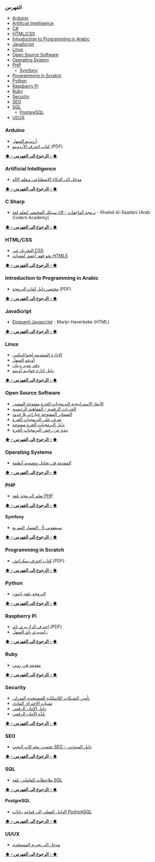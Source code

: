 ### الفهرس

* [Arduino](#arduino)
* [Artificial Intelligence](#artificial-intelligence)
* [C#](#c-sharp)
* [HTML/CSS](#htmlcss)
* [Introduction to Programming in Arabic](#introduction-to-programming-in-arabic)
* [JavaScript](#javascript)
* [Linux](#linux)
* [Open Source Software](#open-source-software)
* [Operating System](#operating-systems)
* [PHP](#php)
  * [Symfony](#symfony)
* [Programming in Scratch](#programming-in-scratch)
* [Python](#python)
* [Raspberry Pi](#raspberry-pi)
* [Ruby](#ruby)
* [Security](#security)
* [SEO](#seo)
* [SQL](#sql)
  * [PostgreSQL](#postgresql)
* [UI/UX](#uiux)


### Arduino

* [أردوينو السهل](http://librebooks.org/simply-arduino/)
* [كتاب احترف الأردوينو](http://www.ev-center.com/uploads/2/1/2/6/21261678/arduino.pdf) (PDF)

**[⬆ - الرجوع الى الفهرس - ⬆](#الفهرس)**

### Artificial Intelligence

* [مدخل إلى الذكاء الاصطناعي وتعلم الآلة](https://academy.hsoub.com/files/17-%D9%85%D8%AF%D8%AE%D9%84-%D8%A5%D9%84%D9%89-%D8%A7%D9%84%D8%B0%D9%83%D8%A7%D8%A1-%D8%A7%D9%84%D8%A7%D8%B5%D8%B7%D9%86%D8%A7%D8%B9%D9%8A-%D9%88%D8%AA%D8%B9%D9%84%D9%85-%D8%A7%D9%84%D8%A2%D9%84%D8%A9/)

**[⬆ - الرجوع الى الفهرس - ⬆](#الفهرس)**

### C Sharp

* [سبيلك المختصر لتعلم لغة c# - برمجة الواجهات](https://www.mobarmijoun.com/2014/04/c_19.html) - Khaled Al-Saadani (Arab Coders Academy)

**[⬆ - الرجوع الى الفهرس - ⬆](#الفهرس)**

### HTML/CSS

* [التحريك عبر CSS](https://academy.hsoub.com/files/14-التحريك-عبر-css/)
* [نحو فهم أعمق لتقنيات HTML5](https://academy.hsoub.com/files/13-نحو-فهم-أعمق-لتقنيات-html5/)

**[⬆ - الرجوع الى الفهرس - ⬆](#الفهرس)**

### Introduction to Programming in Arabic

* [مختصر دليل لغات البرمجة](https://alyassen.github.io/Brief-guide-to-programming-languages-v1.2.4.pdf) (PDF)

**[⬆ - الرجوع الى الفهرس - ⬆](#الفهرس)**

### JavaScript

* [Eloquent Javascript](https://rabahboudia.gitbooks.io/arabic-eloquent-js/content/index.html) - Marijn Haverbeke (HTML)

**[⬆ - الرجوع الى الفهرس - ⬆](#الفهرس)**

### Linux

* [الإدارة المتقدمة لجنو/لينكس ](http://librebooks.org/gnu-linux-advanced-administration/)
* [أوبنتو السهل](http://librebooks.org/simply-ubuntu/)
* [دفتر مدير دبيان](http://librebooks.org/debian-handbook-arabic/)
* [دليل إدارة خواديم أوبنتو](https://academy.hsoub.com/files/10-دليل-إدارة-خواديم-أوبنتو/)

**[⬆ - الرجوع الى الفهرس - ⬆](#الفهرس)**

### Open Source Software

* [الأبعاد الاستراتيجية للبرمجيات الحرة مفتوحة المصدر](http://librebooks.org/strategic-dimensions-of-free-and-open-source-software/)
* [الحريات الرقمية - المفاهيم الرئيسية](http://librebooks.org/digital-freedoms-main-concepts/)
* [المصادر المفتوحة خيارات بلا حدود](http://librebooks.org/opensource-ultimate-options/)
* [تعرف على البرمجيات الحرة](http://librebooks.org/know-free-software/)
* [دليل البرمجيات الحرة مفتوحة](http://librebooks.org/free-opensource-guide/)
* [نبذة عن رخص البرمجيات الحرة](http://librebooks.org/bref-about-foss-licenses/)

**[⬆ - الرجوع الى الفهرس - ⬆](#الفهرس)**

### Operating Systems

* [المقدمة في تحليل وتصميم أنظمة](http://librebooks.org/intro-to-os-analysis-and-design/)

**[⬆ - الرجوع الى الفهرس - ⬆](#الفهرس)**

### PHP

* [تعلم البرمجة بلغة PHP](http://librebooks.org/learn-programming-with-php/)

**[⬆ - الرجوع الى الفهرس - ⬆](#الفهرس)**

#### Symfony

* [سيمفوني 5 : المسار السريع](https://symfony.com/doc/5.0/the-fast-track/ar/index.html)

**[⬆ - الرجوع الى الفهرس - ⬆](#الفهرس)**

### Programming in Scratch

* [كتاب احترف سكراتش](http://www.ev-center.com/uploads/2/1/2/6/21261678/scratch.pdf) (PDF)

**[⬆ - الرجوع الى الفهرس - ⬆](#الفهرس)**

### Python

* [البرمجة بلغة بايثون](https://academy.hsoub.com/files/15-البرمجة-بلغة-بايثون/)

**[⬆ - الرجوع الى الفهرس - ⬆](#الفهرس)**

### Raspberry Pi

* [احترف الرازبيري باي](https://www.ev-center.com/uploads/2/1/2/6/21261678/كتاب_احترف_الرازبيري_باي.pdf)  (PDF)
* [راسبيري باي السهل](http://librebooks.org/simply-raspberry-pi/)

**[⬆ - الرجوع الى الفهرس - ⬆](#الفهرس)**

### Ruby

* [مقدمة في روبي](http://librebooks.org/intro-to-ruby/)

**[⬆ - الرجوع الى الفهرس - ⬆](#الفهرس)**

### Security

* [تأمين الشبكات اللاسلكية للمستخدم المنزلي](http://librebooks.org/secure-wireless-networks-for-home-users/)
* [تقنيات الاختراق المادي](http://librebooks.org/physical-hacking-techniques/)
* [دليل الأمان الرقمي](https://academy.hsoub.com/files/20-%D8%AF%D9%84%D9%8A%D9%84-%D8%A7%D9%84%D8%A3%D9%85%D8%A7%D9%86-%D8%A7%D9%84%D8%B1%D9%82%D9%85%D9%8A/)
* [عُدَّة الأمان الرقمي](http://librebooks.org/security-in-a-box/)

**[⬆ - الرجوع الى الفهرس - ⬆](#الفهرس)**

### SEO

* [تحسين محركات البحث SEO - دليل المبتدئين](http://librebooks.org/search-engine-optimization-seo-starter-guide-ar/)

**[⬆ - الرجوع الى الفهرس - ⬆](#الفهرس)**

### SQL

* [ملاحظات للعاملين بلغة SQL](https://academy.hsoub.com/files/16-%D9%85%D9%84%D8%A7%D8%AD%D8%B8%D8%A7%D8%AA-%D9%84%D9%84%D8%B9%D8%A7%D9%85%D9%84%D9%8A%D9%86-%D8%A8%D9%84%D8%BA%D8%A9-sql/)

**[⬆ - الرجوع الى الفهرس - ⬆](#الفهرس)**

#### PostgreSQL

* [الدليل العملي إلى قواعد بيانات PostgreSQL](https://academy.hsoub.com/files/18-%D8%A7%D9%84%D8%AF%D9%84%D9%8A%D9%84-%D8%A7%D9%84%D8%B9%D9%85%D9%84%D9%8A-%D8%A5%D9%84%D9%89-%D9%82%D9%88%D8%A7%D8%B9%D8%AF-%D8%A8%D9%8A%D8%A7%D9%86%D8%A7%D8%AA-postgresql/)

**[⬆ - الرجوع الى الفهرس - ⬆](#الفهرس)**

### UI/UX

* [مدخل إلى تجربة المستخدم](https://academy.hsoub.com/files/11-مدخل-إلى-تجربة-المستخدم-user-experience-ux/)

**[⬆ - الرجوع الى الفهرس - ⬆](#الفهرس)**